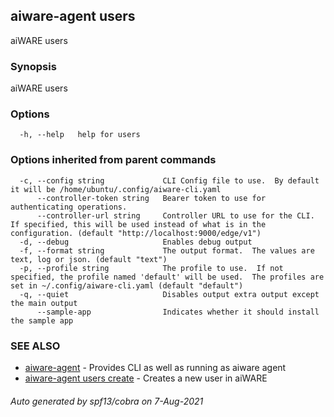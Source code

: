 ## aiware-agent users

aiWARE users

### Synopsis

aiWARE users

### Options

```
  -h, --help   help for users
```

### Options inherited from parent commands

```
  -c, --config string             CLI Config file to use.  By default it will be /home/ubuntu/.config/aiware-cli.yaml
      --controller-token string   Bearer token to use for authenticating operations.
      --controller-url string     Controller URL to use for the CLI.  If specified, this will be used instead of what is in the configuration. (default "http://localhost:9000/edge/v1")
  -d, --debug                     Enables debug output
  -f, --format string             The output format.  The values are text, log or json. (default "text")
  -p, --profile string            The profile to use.  If not specified, the profile named 'default' will be used.  The profiles are set in ~/.config/aiware-cli.yaml (default "default")
  -q, --quiet                     Disables output extra output except the main output
      --sample-app                Indicates whether it should install the sample app
```

### SEE ALSO

* [aiware-agent](/cli/aiware-agent.md)	 - Provides CLI as well as running as aiware agent
* [aiware-agent users create](/cli/aiware-agent_users_create.md)	 - Creates a new user in aiWARE

###### Auto generated by spf13/cobra on 7-Aug-2021
